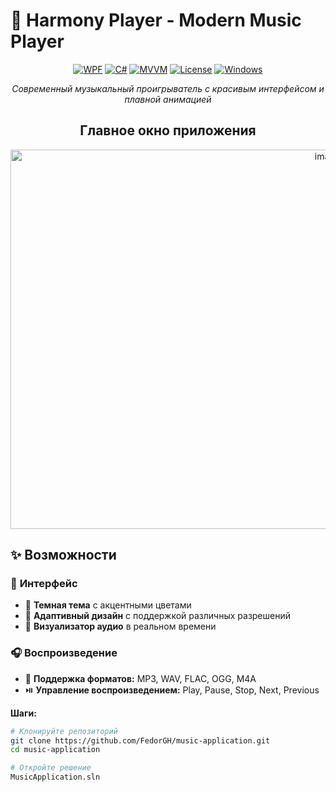 # 🎵 Harmony Player - Modern Music Player

<div align="center">

[![WPF](https://img.shields.io/badge/WPF-.NET%20Desktop-blueviolet)](https://docs.microsoft.com/en-us/dotnet/desktop/wpf/)
[![C#](https://img.shields.io/badge/C%23-10.0-green)](https://docs.microsoft.com/en-us/dotnet/csharp/)
[![MVVM](https://img.shields.io/badge/Architecture-MVVM-brightgreen)](https://docs.microsoft.com/en-us/dotnet/architecture/mvvm/)
[![License](https://img.shields.io/badge/License-MIT-yellow)](LICENSE)
[![Windows](https://img.shields.io/badge/Platform-Windows-0078d7)](https://www.microsoft.com/windows)

*Современный музыкальный проигрыватель с красивым интерфейсом и плавной анимацией*

## Главное окно приложения
<img width="998" height="607" alt="image" src="https://github.com/user-attachments/assets/cac93205-a27b-4372-b425-19ab87ca238e" />

</div>

## ✨ Возможности

### 🎨 **Интерфейс**
- 🌙 **Темная тема** с акцентными цветами
- 📱 **Адаптивный дизайн** с поддержкой различных разрешений
- 🎵 **Визуализатор аудио** в реальном времени

### 🎧 **Воспроизведение**
- 🔄 **Поддержка форматов:** MP3, WAV, FLAC, OGG, M4A
- ⏯️ **Управление воспроизведением:** Play, Pause, Stop, Next, Previous

**Шаги:**
```bash
# Клонируйте репозиторий
git clone https://github.com/FedorGH/music-application.git
cd music-application

# Откройте решение
MusicApplication.sln

